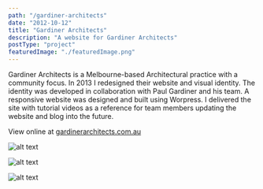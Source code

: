 ```yaml
---
path: "/gardiner-architects"
date: "2012-10-12"
title: "Gardiner Architects"
description: "A website for Gardiner Architects"
postType: "project"
featuredImage: "./featuredImage.png"
---
```


Gardiner Architects is a Melbourne-based Architectural practice with a community focus. In 2013 I redesigned their website and visual identity. The identity was developed in collaboration with Paul Gardiner and his team. A responsive website was designed and built using Worpress. I delivered the site with tutorial videos as a reference for team members updating the website and blog into the future.

View online at [gardinerarchitects.com.au](https://www.gardinerarchitects.com.au)

![alt text](/gardiner-01.png "TH")

![alt text](/gardiner-02.png "TH")

![alt text](/gardiner-03.png "TH")